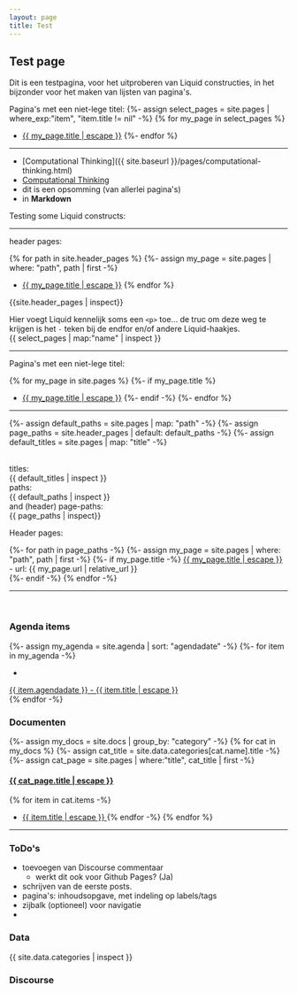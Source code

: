 ```yaml
---
layout: page
title: Test
---
```


## Test page

Dit is een testpagina, voor het uitproberen van Liquid constructies, in het
bijzonder voor het maken van lijsten van pagina's.

Pagina's met een niet-lege titel:
{%- assign select_pages = site.pages | where_exp:"item", "item.title != nil" -%}
{% for my_page in select_pages %}
* <a class="page-link" href="{{ my_page.url | relative_url }}">{{ my_page.title | escape }}</a>
{%- endfor %}

<hr>

* [Computational Thinking]({{ site.baseurl }}/pages/computational-thinking.html)
* [Computational Thinking]({{"/pages/computational-thinking.html"|relative_url}})
* dit is een opsomming (van allerlei pagina's)
* in **Markdown**

Testing some Liquid constructs:

<hr>

header pages:

{% for path in site.header_pages %}
  {%- assign my_page = site.pages | where: "path", path | first -%}
* <a class="page-link" href="{{ my_page.url | relative_url }}">{{ my_page.title | escape }}</a>
{% endfor %}

{{site.header_pages | inspect}}

Hier voegt Liquid kennelijk soms een `<p>` toe...
de truc om deze weg te krijgen is het `-` teken bij de endfor en/of andere
Liquid-haakjes. <br>
{{ select_pages | map:"name" | inspect }}

<hr>

Pagina's met een niet-lege titel:

{% for my_page in site.pages %}
  {%- if my_page.title %}
* <a class="page-link" href="{{ my_page.url | relative_url }}">{{ my_page.title | escape }}</a>
  {%- endif -%}
{%- endfor %}

<hr>

{%- assign default_paths = site.pages | map: "path" -%}
{%- assign page_paths = site.header_pages | default: default_paths -%}
{%- assign default_titles = site.pages | map: "title" -%}

<br>titles: <br>
{{ default_titles | inspect }}
<br> paths: <br>
{{ default_paths | inspect }}
<br> and (header) page-paths: <br>
{{ page_paths  | inspect}}

Header pages:
<div class="trigger">
  {%- for path in page_paths -%}
    {%- assign my_page = site.pages | where: "path", path | first -%}
    {%- if my_page.title -%}
    <a class="page-link" href="{{ my_page.url | relative_url }}">{{ my_page.title | escape }}</a>
     - url:
    {{ my_page.url | relative_url }} <br>
    {%- endif -%}
  {% endfor -%}
</div>

<hr>
<br>

<h3>Agenda items</h3>

{%- assign my_agenda = site.agenda | sort: "agendadate" -%}
{%- for item in my_agenda -%}
* <a class="page-link" href="{{ item.url | relative_url }}">
{{ item.agendadate }} - {{ item.title | escape }} </a> <br>
{% endfor -%}

<h3>Documenten</h3>

{%- assign my_docs = site.docs | group_by: "category" -%}
{% for cat in my_docs %}
  {%- assign cat_title = site.data.categories[cat.name].title -%}
  {%- assign cat_page = site.pages | where:"title", cat_title | first -%}
<h4><a class="page-link" href="{{ cat_page.url | relative_url }}"> {{ cat_page.title | escape }} </a></h4>

  {% for item in cat.items -%}
* <a class="page-link" href="{{ item.url | relative_url }}"> {{ item.title | escape }} </a>
  {% endfor -%}
{% endfor %}

<hr>

<h3> ToDo's </h3>

* toevoegen van Discourse commentaar
    * werkt dit ook voor Github Pages? (Ja)
* schrijven van de eerste posts.
* pagina's: inhoudsopgave, met indeling op labels/tags
* zijbalk (optioneel) voor navigatie
*

<h3> Data </h3>

{{ site.data.categories | inspect }}

<h3> Discourse </h3>

<div id='discourse-comments'></div>
<script type="text/javascript">
  DiscourseEmbed = { discourseUrl: 'https://plein.infvo.nl/',
                     discourseEmbedUrl: 'https://eelcodijkstra.github.io{{site.baseurl}}{{page.url}}' };

  (function() {
    var d = document.createElement('script'); d.type = 'text/javascript'; d.async = true;
    d.src = DiscourseEmbed.discourseUrl + 'javascripts/embed.js';
    (document.getElementsByTagName('head')[0] || document.getElementsByTagName('body')[0]).appendChild(d);
  })();
</script>
